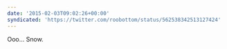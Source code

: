 ```yaml
---
date: '2015-02-03T09:02:26+00:00'
syndicated: 'https://twitter.com/roobottom/status/562538342513127424'
---
```

Ooo… Snow.
